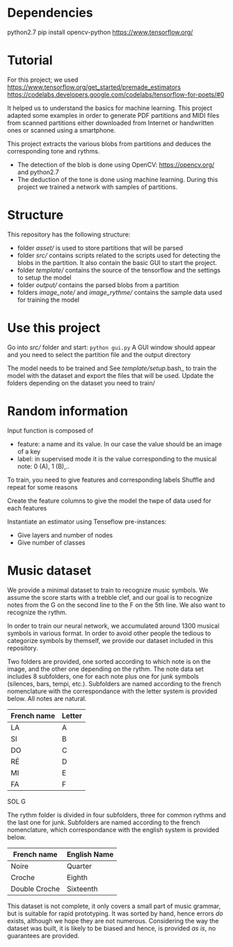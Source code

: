 # Dependencies 
python2.7
pip install opencv-python
https://www.tensorflow.org/

# Tutorial
For this project; we used
https://www.tensorflow.org/get_started/premade_estimators
https://codelabs.developers.google.com/codelabs/tensorflow-for-poets/#0

It helped us to understand the basics for machine learning. This project adapted some examples in order to generate PDF partitions and MIDI files from scanned partitions either downloaded from Internet or handwritten ones or scanned using a smartphone.

This project extracts the various blobs from partitions and deduces the corresponding tone and rythms. 
- The detection of the blob is done using OpenCV: https://opencv.org/ and python2.7
- The deduction of the tone is done using machine learning. During this project we trained a network with samples of partitions.

# Structure

This repository has the following structure:
- folder _asset/_ is used to store partitions that will be parsed
- folder _src/_ contains scripts related to the scripts used for detecting the blobs in the partition. It also contain the basic GUI to start the project.
- folder _template/_ contains the source of the tensorflow and the settings to setup the model
- folder _output/_ contains the parsed blobs from a partition
- folders _image_note/_ and _image_rythme/_ contains the sample data used for training the model

# Use this project

Go into _src/_ folder and start:
``` python gui.py ```
A GUI window should appear and you need to select the partition file and the output directory

The model needs to be trained and 
See _template/setup_.bash_ to train the model with the dataset and export the files that will be used.
Update the folders depending on the dataset you need to train/


# Random information

Input function is composed of
* feature: a name and its value. In our case the value should be an image of a key
* label: in supervised mode it is the value corresponding to the musical note: 0 (A), 1 (B),..

To train, you need to give features and corresponding labels
Shuffle and repeat for some reasons

Create the feature columns to give the model the twpe of data used for each features

Instantiate an estimator using Tenseflow pre-instances:
* Give layers and number of nodes
* Give number of classes

# Music dataset

We provide a minimal dataset to train to recognize music symbols. We assume the score starts with a trebble clef, and our goal is to recognize notes from the G on the second line to the F on the 5th line. We also want to recognize the rythm.

In order to train our neural network, we accumulated around 1300 musical symbols in various format. In order to avoid other people the tedious to categorize symbols by themself, we provide our dataset included in this repository. 

Two folders are provided, one sorted according to which note is on the image, and the other one depending on the rythm. The note data set includes 8 subfolders, one for each note plus one for junk symbols (silences, bars, tempi, etc.). Subfolders are named according to the french nomenclature with the correspondance with the letter system is provided below. All notes are natural.

French name | Letter
---|---
LA | A
SI | B
DO | C
RÉ | D
MI | E
FA | F
SOL G

The rythm folder is divided in four subfolders, three for common rythms and the last one for junk. Subfolders are named according to the french nomenclature, which correspondance with the english system is provided below.

French name | English Name
---|---
Noire | Quarter
Croche | Eighth
Double Croche | Sixteenth

This dataset is not complete, it only covers a small part of music grammar, but is suitable for rapid prototyping. It was sorted by hand, hence errors *do* exists, although we hope they are not numerous. Considering the way the dataset was built, it is likely to be biased and hence, is provided *as is*, no guarantees are provided.
